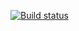 [![Build status](https://ci.appveyor.com/api/projects/status/1qhlq0s8b37xcvm6/branch/master?svg=true)](https://ci.appveyor.com/project/NUishumb/test-ci/branch/master)
